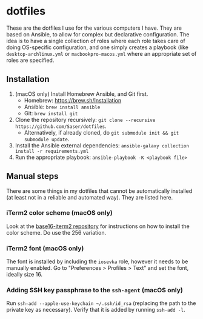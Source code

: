 # dotfiles

These are the dotfiles I use for the various computers I have. They are based on Ansible, to allow
for complex but declarative configuration. The idea is to have a single collection of roles where
each role takes care of doing OS-specific configuration, and one simply creates a playbook (like
`desktop-archlinux.yml` or `macbookpro-macos.yml` where an appropriate set of roles are specified.

## Installation

1. (macOS only) Install Homebrew Ansible, and Git first.
    - Homebrew: https://brew.sh/Installation
    - Ansible: `brew install ansible`
    - Git: `brew install git`
1. Clone the repository recursively: `git clone --recursive https://github.com/Saser/dotfiles`.
    * Alternatively, if already cloned, do `git submodule init && git submodule update`.
1. Install the Ansible external dependencies: `ansible-galaxy collection install -r requirements.yml`
1. Run the appropriate playbook: `ansible-playbook -K <playbook file>`

## Manual steps
There are some things in my dotfiles that cannot be automatically installed (at least not in a
reliable and automated way). They are listed here.

### iTerm2 color scheme (macOS only)
Look at the [base16-iterm2 repository](https://github.com/martinlindhe/base16-iterm2) for
instructions on how to install the color scheme. Do use the 256 variation.

### iTerm2 font (macOS only)
The font is installed by including the `iosevka` role, however it needs to be manually enabled. Go
to "Preferences > Profiles > Text" and set the font, ideally size 16.

### Adding SSH key passphrase to the `ssh-agent` (macOS only)
Run `ssh-add --apple-use-keychain ~/.ssh/id_rsa` (replacing the path to the private key as necessary). Verify that it
is added by running `ssh-add -l`.
